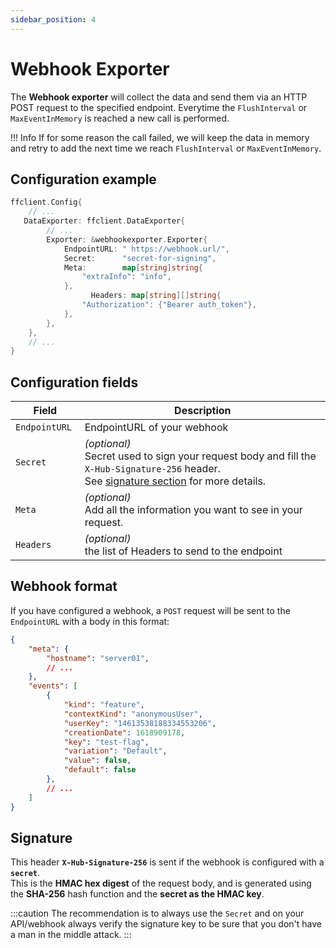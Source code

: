 ```yaml
---
sidebar_position: 4
---
```


# Webhook Exporter

The **Webhook exporter** will collect the data and send them via an HTTP POST request to the specified endpoint.
Everytime the `FlushInterval` or `MaxEventInMemory` is reached a new call is performed.  

!!! Info
    If for some reason the call failed, we will keep the data in memory and retry to add the next time we reach `FlushInterval` or `MaxEventInMemory`.

## Configuration example
```go linenums="1"
ffclient.Config{ 
    // ...
   DataExporter: ffclient.DataExporter{
        // ...
        Exporter: &webhookexporter.Exporter{
            EndpointURL: " https://webhook.url/",
            Secret:      "secret-for-signing",
            Meta:        map[string]string{
                "extraInfo": "info",
            }, 
			      Headers: map[string][]string{
                "Authorization": {"Bearer auth_token"},
            },
        },
    },
    // ...
}
```
## Configuration fields
| Field          | Description                                                                                                                                                  |
|----------------|--------------------------------------------------------------------------------------------------------------------------------------------------------------|
| `EndpointURL ` | EndpointURL of your webhook                                                                                                                                  |
| `Secret `      | *(optional)*<br/>Secret used to sign your request body and fill the `X-Hub-Signature-256` header.<br/>See [signature section](#signature) for more details.  |
| `Meta`         | *(optional)*<br/>Add all the information you want to see in your request.                                                                                    |
| `Headers`      | *(optional)*<br/> the list of Headers to send to the endpoint                                                                                                |


## Webhook format
If you have configured a webhook, a `POST` request will be sent to the `EndpointURL` with a body in this format:

```json
{
    "meta": {
        "hostname": "server01",
        // ...
    },
    "events": [
        {
            "kind": "feature",
            "contextKind": "anonymousUser",
            "userKey": "14613538188334553206",
            "creationDate": 1618909178,
            "key": "test-flag",
            "variation": "Default",
            "value": false,
            "default": false
        },
        // ...
    ]
}
```

## Signature
This header **`X-Hub-Signature-256`** is sent if the webhook is configured with a **`secret`**.  
This is the **HMAC hex digest** of the request body, and is generated using the **SHA-256** hash function and the **secret as the HMAC key**.

:::caution
The recommendation is to always use the `Secret` and on your API/webhook always verify the signature key to be sure that you don't have a man in the middle attack.
:::
